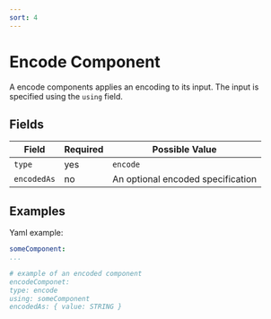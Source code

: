 ```yaml
---
sort: 4
---
```


# Encode Component

A encode components applies an encoding to its input. The input is specified using the `using` field.

## Fields

| Field | Required | Possible Value |
| ----- | -------- | -------------- |
| `type` | yes | `encode` |
| `encodedAs` | no | An optional encoded specification |

## Examples

Yaml example:
  ```yaml
someComponent:
  ...

# example of an encoded component 
encodeComponet:
  type: encode
  using: someComponent
  encodedAs: { value: STRING }
```
